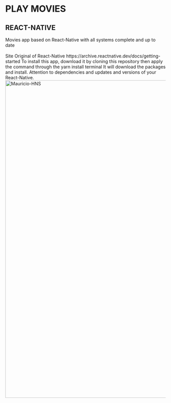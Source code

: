 <h1>PLAY MOVIES</h1>
<h2>REACT-NATIVE</h2>
Movies app based on React-Native with all systems complete and up to date
<br></br>
Site Original of React-Native https://archive.reactnative.dev/docs/getting-started
To install this app, download it by cloning this repository then apply the command through the yarn install terminal
It will download the packages and install.
Attention to dependencies and updates and versions of your React-Native.
<div a href="https://qgdocelular.com/wp-content/uploads/2021/06/5d13897f-20b4-4889-989e-943068bdfdbb_moca-assistindo-tv-no-celular.jpg" 
      href="estilo.css"></a> 
</div>
 <a href="default.asp">
<img src="https://qgdocelular.com/wp-content/uploads/2021/06/5d13897f-20b4-4889-989e-943068bdfdbb_moca-assistindo-tv-no-celular.jpg" 
     alt="Mauricio-HNS" style="width:1500px;height:1000px;">
</a> 
